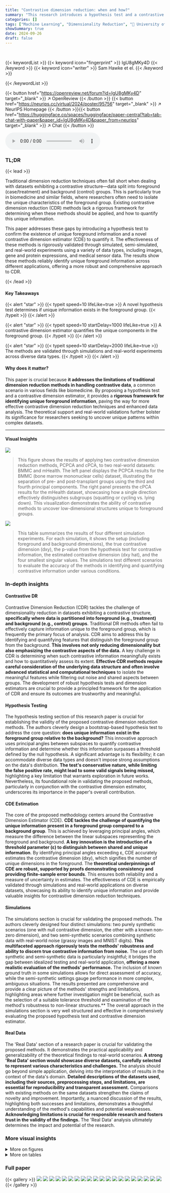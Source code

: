 ```yaml
---
title: "Contrastive dimension reduction: when and how?"
summary: "This research introduces a hypothesis test and a contrastive dimension estimator to identify unique foreground information in contrastive datasets, advancing the field of dimension reduction."
categories: []
tags: ["Machine Learning", "Dimensionality Reduction", "🏢 University of North Carolina at Chapel Hill",]
showSummary: true
date: 2024-09-26
draft: false
---
```


<br>

{{< keywordList >}}
{{< keyword icon="fingerprint" >}} IgU8gMKy4D {{< /keyword >}}
{{< keyword icon="writer" >}} Sam Hawke et el. {{< /keyword >}}
 
{{< /keywordList >}}

{{< button href="https://openreview.net/forum?id=IgU8gMKy4D" target="_blank" >}}
↗ OpenReview
{{< /button >}}
{{< button href="https://neurips.cc/virtual/2024/poster/95756" target="_blank" >}}
↗ NeurIPS Homepage
{{< /button >}}{{< button href="https://huggingface.co/spaces/huggingface/paper-central?tab=tab-chat-with-paper&paper_id=IgU8gMKy4D&paper_from=neurips" target="_blank" >}}
↗ Chat
{{< /button >}}



<audio controls>
    <source src="https://ai-paper-reviewer.com/IgU8gMKy4D/podcast.wav" type="audio/wav">
    Your browser does not support the audio element.
</audio>


### TL;DR


{{< lead >}}

Traditional dimension reduction techniques often fall short when dealing with datasets exhibiting a contrastive structure—data split into foreground (case/treatment) and background (control) groups.  This is particularly true in biomedicine and similar fields, where researchers often need to isolate the unique characteristics of the foreground group. Existing contrastive dimension reduction (CDR) methods lack a rigorous framework for determining when these methods should be applied, and how to quantify this unique information.

This paper addresses these gaps by introducing a hypothesis test to confirm the existence of unique foreground information and a novel contrastive dimension estimator (CDE) to quantify it.  The effectiveness of these methods is rigorously validated through simulated, semi-simulated, and real-world experiments using a variety of data types, including images, gene and protein expressions, and medical sensor data. The results show these methods reliably identify unique foreground information across different applications, offering a more robust and comprehensive approach to CDR.

{{< /lead >}}


#### Key Takeaways

{{< alert "star" >}}
{{< typeit speed=10 lifeLike=true >}} A novel hypothesis test determines if unique information exists in the foreground group. {{< /typeit >}}
{{< /alert >}}

{{< alert "star" >}}
{{< typeit speed=10 startDelay=1000 lifeLike=true >}} A contrastive dimension estimator quantifies the unique components in the foreground group. {{< /typeit >}}
{{< /alert >}}

{{< alert "star" >}}
{{< typeit speed=10 startDelay=2000 lifeLike=true >}} The methods are validated through simulations and real-world experiments across diverse data types. {{< /typeit >}}
{{< /alert >}}

#### Why does it matter?
This paper is crucial because **it addresses the limitations of traditional dimension reduction methods in handling contrastive data**, a common scenario in various fields like biomedicine.  By proposing a hypothesis test and a contrastive dimension estimator, it provides a **rigorous framework for identifying unique foreground information**, paving the way for more effective contrastive dimension reduction techniques and enhanced data analysis.  The theoretical support and real-world validations further bolster its significance for researchers seeking to uncover unique patterns within complex datasets.

------
#### Visual Insights



![](https://ai-paper-reviewer.com/IgU8gMKy4D/figures_5_1.jpg)

> This figure shows the results of applying two contrastive dimension reduction methods, PCPCA and cPCA, to two real-world datasets: BMMC and mHealth. The left panel displays the PCPCA results for the BMMC (bone marrow mononuclear cells) dataset, illustrating the separation of pre- and post-transplant groups using the third and fourth principal components.  The right panel presents the cPCA results for the mHealth dataset, showcasing how a single direction effectively distinguishes subgroups (squatting or cycling vs. lying down). This visualization demonstrates the ability of contrastive methods to uncover low-dimensional structures unique to foreground groups.





![](https://ai-paper-reviewer.com/IgU8gMKy4D/tables_6_1.jpg)

> This table summarizes the results of four different simulation experiments.  For each simulation, it shows the setup (including foreground and background dimensions), the true contrastive dimension (dxy), the p-value from the hypothesis test for contrastive information, the estimated contrastive dimension (dxy hat), and the four smallest singular values. The simulations test different scenarios to evaluate the accuracy of the methods in identifying and quantifying contrastive information under various conditions.





### In-depth insights


#### Contrastive DR
Contrastive Dimension Reduction (CDR) tackles the challenge of dimensionality reduction in datasets exhibiting a contrastive structure, **specifically where data is partitioned into foreground (e.g., treatment) and background (e.g., control) groups**.  Traditional DR methods often fail to effectively capture information unique to the foreground group, which is frequently the primary focus of analysis. CDR aims to address this by identifying and quantifying features that distinguish the foreground group from the background.  **This involves not only reducing dimensionality but also emphasizing the contrastive aspects of the data.**  A key challenge in CDR is determining when such contrastive information meaningfully exists and how to quantitatively assess its extent.  **Effective CDR methods require careful consideration of the underlying data structure and often involve advanced statistical and computational techniques** to isolate the meaningful features while filtering out noise and shared aspects between groups.  The development of robust hypothesis tests and dimension estimators are crucial to provide a principled framework for the application of CDR and ensure its outcomes are trustworthy and meaningful.

#### Hypothesis Testing
The hypothesis testing section of this research paper is crucial for establishing the validity of the proposed contrastive dimension reduction methods.  The authors cleverly design a bootstrap-based hypothesis test to address the core question: **does unique information exist in the foreground group relative to the background?** This innovative approach uses principal angles between subspaces to quantify contrastive information and determine whether this information surpasses a threshold defined by the null hypothesis. A significant advantage is its flexibility; it can accommodate diverse data types and doesn't impose strong assumptions on the data's distribution.  **The test's conservative nature, while limiting the false positive rate, might lead to some valid signals being missed,** highlighting a key limitation that warrants exploration in future works. Nevertheless, its foundational role in validating the proposed methods, particularly in conjunction with the contrastive dimension estimator, underscores its importance in the paper's overall contribution.

#### CDE Estimation
The core of the proposed methodology centers around the Contrastive Dimension Estimator (CDE).  **CDE tackles the challenge of quantifying the unique information present in a foreground group compared to a background group**.  This is achieved by leveraging principal angles, which measure the difference between the linear subspaces representing the foreground and background. **A key innovation is the introduction of a threshold parameter (ε) to distinguish between shared and unique information**. By identifying principal angles exceeding ε, CDE accurately estimates the contrastive dimension (dxy), which signifies the number of unique dimensions in the foreground. The **theoretical underpinnings of CDE are robust, supported by proofs demonstrating consistency and providing finite-sample error bounds**. This ensures both reliability and a measure of uncertainty in estimates.  The effectiveness of CDE is empirically validated through simulations and real-world applications on diverse datasets, showcasing its ability to identify unique information and provide valuable insights for contrastive dimension reduction techniques.

#### Simulations
The simulations section is crucial for validating the proposed methods.  The authors cleverly designed four distinct simulations: two purely synthetic scenarios (one with null contrastive dimension, the other with a known non-zero dimension), and two semi-synthetic scenarios combining synthetic data with real-world noise (grassy images and MNIST digits). **This multifaceted approach rigorously tests the methods' robustness and ability to discern true contrastive information from noise.** The use of both synthetic and semi-synthetic data is particularly insightful; it bridges the gap between idealized testing and real-world application, **offering a more realistic evaluation of the methods' performance.** The inclusion of known ground truth in some simulations allows for direct assessment of accuracy, while the semi-synthetic settings gauge performance in more complex, ambiguous situations.  The results presented are comprehensive and provide a clear picture of the methods' strengths and limitations, highlighting areas where further investigation might be beneficial, such as the selection of a suitable tolerance threshold and examination of the method's robustness to non-linear structures.** The overall approach in the simulations section is very well structured and effective in comprehensively evaluating the proposed hypothesis test and contrastive dimension estimator.

#### Real Data
The 'Real Data' section of a research paper is crucial for validating the proposed methods.  It demonstrates the practical applicability and generalizability of the theoretical findings to real-world scenarios.  **A strong 'Real Data' section would showcase diverse datasets, carefully selected to represent various characteristics and challenges.**  The analysis should go beyond simple application, delving into the interpretation of results in the context of the data's domain.  **Detailed descriptions of the datasets used, including their sources, preprocessing steps, and limitations, are essential for reproducibility and transparent assessment.**  Comparisons with existing methods on the same datasets strengthen the claims of novelty and improvement. Importantly, a nuanced discussion of the results, highlighting both successes and limitations, demonstrates a thoughtful understanding of the method's capabilities and potential weaknesses. **Acknowledging limitations is crucial for responsible research and fosters trust in the validity of the findings.** The 'Real Data' analysis ultimately determines the impact and potential of the research.


### More visual insights

<details>
<summary>More on figures
</summary>


![](https://ai-paper-reviewer.com/IgU8gMKy4D/figures_7_1.jpg)

> This figure displays two plots showing the Type I error rate of the hypothesis test proposed in the paper.  The Type I error rate is the probability of rejecting the null hypothesis when it is actually true.  Each plot shows the observed Type I error rate against the significance level (alpha) for a different sample size. The left plot shows the results for samples of size 100 (nx = ny = 100), and the right plot shows the results for samples of size 200 (nx = ny = 200). The plots demonstrate the conservative nature of the test, meaning that the observed Type I error rate is consistently below the significance level.


![](https://ai-paper-reviewer.com/IgU8gMKy4D/figures_7_2.jpg)

> This figure displays sample images from the Corrupted MNIST dataset used in the paper's experiments.  The top row shows examples of images in the foreground group (handwritten digits with added noise), and the bottom row shows examples of images from the background group (noise only, no digits). This visualization helps illustrate the type of data used in the contrastive dimension reduction methods, where the goal is to identify patterns in the foreground group that are distinct from the background.


![](https://ai-paper-reviewer.com/IgU8gMKy4D/figures_16_1.jpg)

> This figure shows the results of applying PCPCA (Probabilistic Contrastive Principal Component Analysis) to the BMMC (Bone Marrow Mononuclear Cells) dataset and cPCA (Contrastive Principal Component Analysis) to the mHealth dataset.  The left panel displays the PCPCA results for the BMMC data, showing the pre- and post-transplant groups separated along the PCPC3 and PCPC4 axes. The right panel shows the cPCA results for the mHealth data, with the squatting and cycling activities clearly separated along the first two cPCA components.  This visualization demonstrates the effectiveness of these contrastive dimension reduction techniques in separating groups of interest from control groups within high-dimensional datasets.


![](https://ai-paper-reviewer.com/IgU8gMKy4D/figures_16_2.jpg)

> This figure shows sample images from the corrupted MNIST dataset used in the paper's experiments. The top row displays images from the foreground group, while the bottom row shows images from the background group.  The foreground images are handwritten digits (0 and 1) superimposed on grassy noise. The background images contain only the grassy noise.


![](https://ai-paper-reviewer.com/IgU8gMKy4D/figures_17_1.jpg)

> This figure shows sample images from the CelebA dataset used in the paper's real data experiments.  The top row displays images from the foreground group (celebrities wearing glasses and hats), while the bottom row shows images from the background group (celebrities without glasses or hats). The images are used to illustrate the application of the proposed methods to real-world image data.


</details>




<details>
<summary>More on tables
</summary>


![](https://ai-paper-reviewer.com/IgU8gMKy4D/tables_8_1.jpg)
> This table presents the results of applying the proposed contrastive dimension reduction methods to various real-world datasets. For each dataset, it shows the dimensionality (p), the number of samples in the foreground (nx) and background (ny) groups, the estimated intrinsic dimensions for foreground (dx) and background (dy) groups, the p-value from the hypothesis test, the estimated contrastive dimension (dxy), and the four smallest singular values from the analysis.  The table provides a summary of the performance and findings for each dataset, illustrating the ability of the methods to identify contrastive information and estimate the contrastive dimension.

![](https://ai-paper-reviewer.com/IgU8gMKy4D/tables_12_1.jpg)
> This table presents the results of applying the proposed contrastive dimension reduction methods to several real-world datasets.  For each dataset, it shows the dimension (p), number of foreground (nx) and background (ny) samples, estimated intrinsic dimensions of foreground (dx) and background (dy) groups, p-value from the hypothesis test, estimated contrastive dimension (dxy), and the four smallest singular values. The results demonstrate the effectiveness of the methods across diverse datasets and highlight the unique information in the foreground data.

![](https://ai-paper-reviewer.com/IgU8gMKy4D/tables_16_1.jpg)
> This table summarizes the results from four different simulation experiments. For each simulation, it shows the setup (dx, dy), the true contrastive dimension (dxy), the p-value from the hypothesis test, the estimated contrastive dimension (dxy), and the four smallest singular values.  The simulations test different scenarios including null cases (dxy=0) and cases where contrastive information is present (dxy>0). It helps assess the performance and accuracy of the proposed hypothesis test and contrastive dimension estimator.

</details>




### Full paper

{{< gallery >}}
<img src="https://ai-paper-reviewer.com/IgU8gMKy4D/1.png" class="grid-w50 md:grid-w33 xl:grid-w25" />
<img src="https://ai-paper-reviewer.com/IgU8gMKy4D/2.png" class="grid-w50 md:grid-w33 xl:grid-w25" />
<img src="https://ai-paper-reviewer.com/IgU8gMKy4D/3.png" class="grid-w50 md:grid-w33 xl:grid-w25" />
<img src="https://ai-paper-reviewer.com/IgU8gMKy4D/4.png" class="grid-w50 md:grid-w33 xl:grid-w25" />
<img src="https://ai-paper-reviewer.com/IgU8gMKy4D/5.png" class="grid-w50 md:grid-w33 xl:grid-w25" />
<img src="https://ai-paper-reviewer.com/IgU8gMKy4D/6.png" class="grid-w50 md:grid-w33 xl:grid-w25" />
<img src="https://ai-paper-reviewer.com/IgU8gMKy4D/7.png" class="grid-w50 md:grid-w33 xl:grid-w25" />
<img src="https://ai-paper-reviewer.com/IgU8gMKy4D/8.png" class="grid-w50 md:grid-w33 xl:grid-w25" />
<img src="https://ai-paper-reviewer.com/IgU8gMKy4D/9.png" class="grid-w50 md:grid-w33 xl:grid-w25" />
<img src="https://ai-paper-reviewer.com/IgU8gMKy4D/10.png" class="grid-w50 md:grid-w33 xl:grid-w25" />
<img src="https://ai-paper-reviewer.com/IgU8gMKy4D/11.png" class="grid-w50 md:grid-w33 xl:grid-w25" />
<img src="https://ai-paper-reviewer.com/IgU8gMKy4D/12.png" class="grid-w50 md:grid-w33 xl:grid-w25" />
<img src="https://ai-paper-reviewer.com/IgU8gMKy4D/13.png" class="grid-w50 md:grid-w33 xl:grid-w25" />
<img src="https://ai-paper-reviewer.com/IgU8gMKy4D/14.png" class="grid-w50 md:grid-w33 xl:grid-w25" />
<img src="https://ai-paper-reviewer.com/IgU8gMKy4D/15.png" class="grid-w50 md:grid-w33 xl:grid-w25" />
<img src="https://ai-paper-reviewer.com/IgU8gMKy4D/16.png" class="grid-w50 md:grid-w33 xl:grid-w25" />
<img src="https://ai-paper-reviewer.com/IgU8gMKy4D/17.png" class="grid-w50 md:grid-w33 xl:grid-w25" />
<img src="https://ai-paper-reviewer.com/IgU8gMKy4D/18.png" class="grid-w50 md:grid-w33 xl:grid-w25" />
<img src="https://ai-paper-reviewer.com/IgU8gMKy4D/19.png" class="grid-w50 md:grid-w33 xl:grid-w25" />
<img src="https://ai-paper-reviewer.com/IgU8gMKy4D/20.png" class="grid-w50 md:grid-w33 xl:grid-w25" />
{{< /gallery >}}